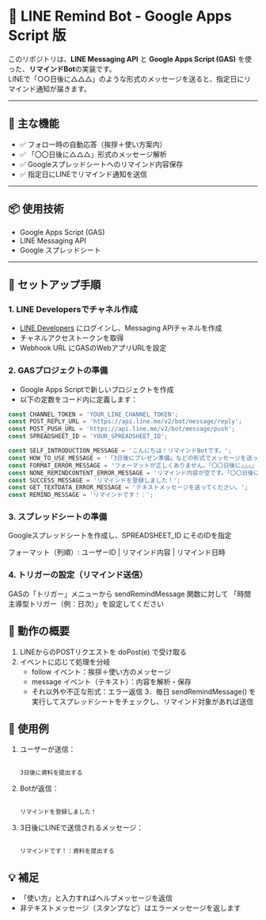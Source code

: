# 📱 LINE Remind Bot - Google Apps Script 版

このリポジトリは、**LINE Messaging API** と **Google Apps Script (GAS)** を使った、**リマインドBot**の実装です。  
LINEで「○○日後に△△△」のような形式のメッセージを送ると、指定日にリマインド通知が届きます。

---

## 🚀 主な機能

- ✅ フォロー時の自動応答（挨拶＋使い方案内）
- ✅ 「〇〇日後に△△△」形式のメッセージ解析
- ✅ Googleスプレッドシートへのリマインド内容保存
- ✅ 指定日にLINEでリマインド通知を送信

---

## 📦 使用技術

- Google Apps Script (GAS)
- LINE Messaging API
- Google スプレッドシート

---

## 🔧 セットアップ手順

### 1. LINE Developersでチャネル作成

- [LINE Developers](https://developers.line.biz/) にログインし、Messaging APIチャネルを作成
- チャネルアクセストークンを取得
- Webhook URL にGASのWebアプリURLを設定

### 2. GASプロジェクトの準備

- Google Apps Scriptで新しいプロジェクトを作成
- 以下の定数をコード内に定義します：

```javascript
const CHANNEL_TOKEN = 'YOUR_LINE_CHANNEL_TOKEN';
const POST_REPLY_URL = 'https://api.line.me/v2/bot/message/reply';
const POST_PUSH_URL = 'https://api.line.me/v2/bot/message/push';
const SPREADSHEET_ID = 'YOUR_SPREADSHEET_ID';

const SELF_INTRODUCTION_MESSAGE = 'こんにちは！リマインドBotです。';
const HOW_TO_USE_MESSAGE = '「3日後にプレゼン準備」などの形式でメッセージを送ってね！';
const FORMAT_ERROR_MESSAGE = 'フォーマットが正しくありません。「〇〇日後に△△△」の形式で入力してください。';
const NONE_REMINDCONTENT_ERROR_MESSAGE = 'リマインド内容が空です。「〇〇日後に△△△」の形式で入力してください。';
const SUCCESS_MESSAGE = 'リマインドを登録しました！';
const GET_TEXTDATA_ERROR_MESSAGE = 'テキストメッセージを送ってください。';
const REMIND_MESSAGE = 'リマインドです！：';
```
### 3. スプレッドシートの準備
Googleスプレッドシートを作成し、SPREADSHEET_ID にそのIDを指定

フォーマット（列順）:
ユーザーID | リマインド内容 | リマインド日時

### 4. トリガーの設定（リマインド送信）
GASの「トリガー」メニューから sendRemindMessage 関数に対して
「時間主導型トリガー（例：日次）」を設定してください

## 🧠 動作の概要
1. LINEからのPOSTリクエストを doPost(e) で受け取る
2. イベントに応じて処理を分岐
   - follow イベント：挨拶＋使い方のメッセージ
   - message イベント（テキスト）：内容を解析・保存
   - それ以外や不正な形式：エラー返信
3．毎日 sendRemindMessage() を実行してスプレッドシートをチェックし、リマインド対象があれば送信

## 💬 使用例
1. ユーザーが送信：
   ```
   
   3日後に資料を提出する
   
   ```
2. Botが返信：
   ```

   リマインドを登録しました！
   
   ```
3. 3日後にLINEで送信されるメッセージ：
   ```

   リマインドです！：資料を提出する
   
   ```

## 💡 補足
- 「使い方」と入力すればヘルプメッセージを返信
- 非テキストメッセージ（スタンプなど）はエラーメッセージを返します


   
